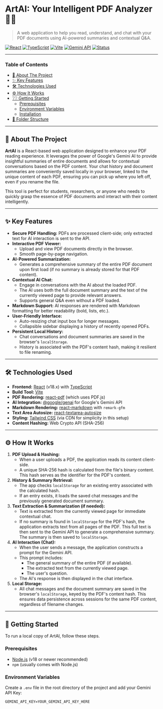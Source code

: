 # ArtAI: Your Intelligent PDF Analyzer 📄🧠

> A web application to help you read, understand, and chat with your PDF documents using AI-powered summaries and contextual Q&A.

[![React](https://img.shields.io/badge/React-18.x-20232A?style=for-the-badge&logo=react&logoColor=61DAFB)](https://reactjs.org/)
[![TypeScript](https://img.shields.io/badge/TypeScript-5.x-3178C6?style=for-the-badge&logo=typescript&logoColor=white)](https://www.typescriptlang.org/)
[![Vite](https://img.shields.io/badge/Vite-5.x-646CFF?style=for-the-badge&logo=vite&logoColor=white)](https://vitejs.dev/)
[![Gemini API](https://img.shields.io/badge/Gemini_API-Google_AI-4285F4?style=for-the-badge&logo=google-cloud&logoColor=white)](https://ai.google.dev/docs/gemini_api_overview)
[![Status](https://img.shields.io/badge/Status-Active_Development-green?style=for-the-badge)]()

---

### Table of Contents
* [📖 About The Project](#-about-the-project)
* [✨ Key Features](#-key-features)
* [🛠️ Technologies Used](#️-technologies-used)
* [⚙️ How It Works](#️-how-it-works)
* [❔❔ Getting Started](#-getting-started)
  * [Prerequisites](#prerequisites)
  * [Environment Variables](#environment-variables)
  * [Installation](#installation)
* [📂 Folder Structure](#-folder-structure)

---

## 📖 About The Project

**ArtAI** is a React-based web application designed to enhance your PDF reading experience. It leverages the power of Google's Gemini AI to provide insightful summaries of entire documents and allows for contextual conversations based on the PDF content. Your chat history and document summaries are conveniently saved locally in your browser, linked to the unique content of each PDF, ensuring you can pick up where you left off, even if you rename the file.

This tool is perfect for students, researchers, or anyone who needs to quickly grasp the essence of PDF documents and interact with their content intelligently.

---

## ✨ Key Features

- **Secure PDF Handling:** PDFs are processed client-side; only extracted text for AI interaction is sent to the API.
- **Interactive PDF Viewer:**
    - Upload and view PDF documents directly in the browser.
    - Smooth page-by-page navigation.
- **AI-Powered Summarization:**
    - Generates a comprehensive summary of the entire PDF document upon first load (if no summary is already stored for that PDF content).
- **Contextual AI Chat:**
    - Engage in conversations with the AI about the loaded PDF.
    - The AI uses both the full document summary and the text of the currently viewed page to provide relevant answers.
    - Supports general Q&A even without a PDF loaded.
- **Markdown Support:** AI responses are rendered with Markdown formatting for better readability (bold, lists, etc.).
- **User-Friendly Interface:**
    - Auto-resizing chat input box for longer messages.
    - Collapsible sidebar displaying a history of recently opened PDFs.
- **Persistent Local History:**
    - Chat conversations and document summaries are saved in the browser's `localStorage`.
    - History is associated with the PDF's content hash, making it resilient to file renaming.

---

## 🛠️ Technologies Used

- **Frontend:** [React](https://reactjs.org/) (v18.x) with [TypeScript](https://www.typescriptlang.org/)
- **Build Tool:** [Vite](https://vitejs.dev/)
- **PDF Rendering:** [react-pdf](https://github.com/wojtekmaj/react-pdf) (which uses PDF.js)
- **AI Integration:** [@google/genai](https://www.npmjs.com/package/@google/genai) for Google's Gemini API
- **Markdown Rendering:** [react-markdown](https://github.com/remarkjs/react-markdown) with `remark-gfm`
- **Text Area Autosize:** [react-textarea-autosize](https://github.com/Andarist/react-textarea-autosize)
- **Styling:** [Tailwind CSS](https://tailwindcss.com/) (via CDN for simplicity in this setup)
- **Content Hashing:** Web Crypto API (SHA-256)

---

## ⚙️ How It Works

1.  **PDF Upload & Hashing:**
    - When a user uploads a PDF, the application reads its content client-side.
    - A unique SHA-256 hash is calculated from the file's binary content. This hash serves as the identifier for the PDF's content.
2.  **History & Summary Retrieval:**
    - The app checks `localStorage` for an existing entry associated with the calculated hash.
    - If an entry exists, it loads the saved chat messages and the previously generated document summary.
3.  **Text Extraction & Summarization (if needed):**
    - Text is extracted from the currently viewed page for immediate contextual chat.
    - If no summary is found in `localStorage` for the PDF's hash, the application extracts text from all pages of the PDF. This full text is then sent to the Gemini API to generate a comprehensive summary. The summary is then saved to `localStorage`.
4.  **AI Interaction (Chat):**
    - When the user sends a message, the application constructs a prompt for the Gemini API.
    - This prompt includes:
        - The general summary of the entire PDF (if available).
        - The extracted text from the currently viewed page.
        - The user's question.
    - The AI's response is then displayed in the chat interface.
5.  **Local Storage:**
    - All chat messages and the document summary are saved in the browser's `localStorage`, keyed by the PDF's content hash. This ensures data persistence across sessions for the same PDF content, regardless of filename changes.

---

## 🚀 Getting Started

To run a local copy of ArtAI, follow these steps.

### Prerequisites

- [Node.js](https://nodejs.org/en/) (v18 or newer recommended)
- `npm` (usually comes with Node.js)

### Environment Variables

Create a `.env` file in the root directory of the project and add your Gemini API Key:

```env
GEMINI_API_KEY=YOUR_GEMINI_API_KEY_HERE